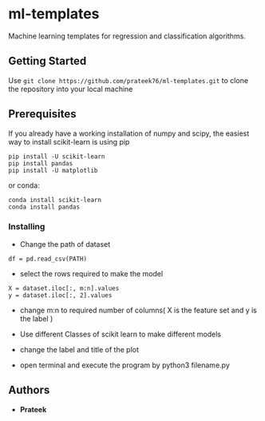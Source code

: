 # ml-templates

Machine learning templates for regression and classification algorithms.  

## Getting Started
Use ```git clone https://github.com/prateek76/ml-templates.git``` to clone the repository into your local machine

## Prerequisites
If you already have a working installation of numpy and scipy, the easiest way to install scikit-learn is using pip

```
pip install -U scikit-learn
pip install pandas
pip install -U matplotlib
```
or conda:

```
conda install scikit-learn
conda install pandas
```

### Installing
* Change the path of dataset
```
df = pd.read_csv(PATH)

```
* select the rows required to make the model
```
X = dataset.iloc[:, m:n].values
y = dataset.iloc[:, 2].values
```
* change m:n to required number of columns( X is the feature set and y is the label )

* Use different Classes of scikit learn to make different models  
* change the label and title of the plot
* open terminal and execute the program by python3 filename.py

## Authors

* **Prateek** 
